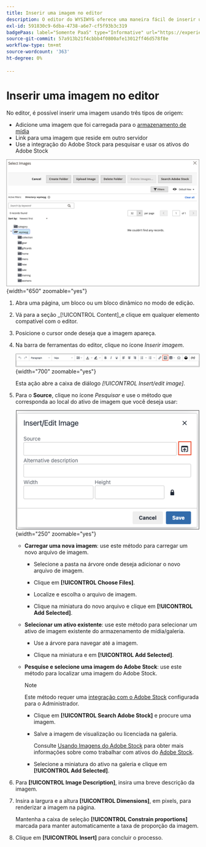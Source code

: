 ```yaml
---
title: Inserir uma imagem no editor
description: O editor do WYSIWYG oferece uma maneira fácil de inserir uma imagem do armazenamento de mídia, vincular a uma imagem que reside em outro servidor ou usar os ativos do Adobe Stock.
exl-id: 591830c9-6dba-4738-a6e7-cf5f93b3c319
badgePaas: label="Somente PaaS" type="Informative" url="https://experienceleague.adobe.com/en/docs/commerce/user-guides/product-solutions" tooltip="Aplica-se somente a projetos do Adobe Commerce na nuvem (infraestrutura do PaaS gerenciada pela Adobe) e a projetos locais."
source-git-commit: 57a913b21f4cbbb4f0800afe13012ff46d578f8e
workflow-type: tm+mt
source-wordcount: '363'
ht-degree: 0%

---
```


# Inserir uma imagem no editor

No editor, é possível inserir uma imagem usando três tipos de origem:

- Adicione uma imagem que foi carregada para o [armazenamento de mídia](media-storage.md)
- Link para uma imagem que reside em outro servidor
- Use a integração do Adobe Stock para pesquisar e usar os ativos do Adobe Stock

![Armazenamento de mídia](./assets/media-storage.png){width="650" zoomable="yes"}

1. Abra uma página, um bloco ou um bloco dinâmico no modo de edição.

1. Vá para a seção _[!UICONTROL Content]_e clique em qualquer elemento compatível com o editor.

1. Posicione o cursor onde deseja que a imagem apareça.

1. Na barra de ferramentas do editor, clique no ícone _Inserir imagem_.

   ![Ícone Inserir imagem](./assets/editor-toolbar-image-button.png){width="700" zoomable="yes"}

   Esta ação abre a caixa de diálogo _[!UICONTROL Insert/edit image]_.

1. Para o **Source**, clique no ícone _Pesquisar_ e use o método que corresponda ao local do ativo de imagem que você deseja usar:

   ![Selecionando o ícone de pesquisa](./assets/editor-dialog-insert-image.png){width="250" zoomable="yes"}

   - **Carregar uma nova imagem**: use este método para carregar um novo arquivo de imagem.

      - Selecione a pasta na árvore onde deseja adicionar o novo arquivo de imagem.

      - Clique em **[!UICONTROL Choose Files]**.

      - Localize e escolha o arquivo de imagem.

      - Clique na miniatura do novo arquivo e clique em **[!UICONTROL Add Selected]**.

   - **Selecionar um ativo existente**: use este método para selecionar um ativo de imagem existente do armazenamento de mídia/galeria.

      - Use a árvore para navegar até a imagem.

      - Clique na miniatura e em **[!UICONTROL Add Selected]**.

   - **Pesquise e selecione uma imagem do Adobe Stock**: use este método para localizar uma imagem do Adobe Stock.

     >[!NOTE]
     >
     >Este método requer uma [integração com o Adobe Stock](adobe-stock.md) configurada para o Administrador.

      - Clique em **[!UICONTROL Search Adobe Stock]** e procure uma imagem.

      - Salve a imagem de visualização ou licenciada na galeria.

        Consulte [Usando Imagens do Adobe Stock](adobe-stock-manage.md) para obter mais informações sobre como trabalhar com ativos do [Adobe Stock](https://stock.adobe.com).

      - Selecione a miniatura do ativo na galeria e clique em **[!UICONTROL Add Selected]**.

1. Para **[!UICONTROL Image Description]**, insira uma breve descrição da imagem.

1. Insira a largura e a altura **[!UICONTROL Dimensions]**, em pixels, para renderizar a imagem na página.

   Mantenha a caixa de seleção **[!UICONTROL Constrain proportions]** marcada para manter automaticamente a taxa de proporção da imagem.

1. Clique em **[!UICONTROL Insert]** para concluir o processo.
